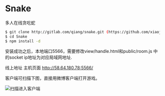 Snake
=====

多人在线贪吃蛇

```bash
$ git clone http://gitlab.com/qiang/snake.git (https://github.com/xiaojue/Snake)
$ cd Snake
$ npm install -d 
```

安装成功之后，本地端口5566，需要修改view/handle.html和public/room.js 中的socket ip地址为对应局域网地址.

线上地址 主机页面 http://58.64.180.78:5566/

客户端可扫描下图，直接用微博客户端打开游戏。

![扫描进入客户端](https://raw2.github.com/xiaojue/Snake/master/cli.png)

